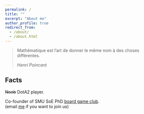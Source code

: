 ```yaml
---
permalink: /
title: ""
excerpt: "About me"
author_profile: true
redirect_from: 
  - /about/
  - /about.html
---
```

> Mathématique est l’art de donner le même nom à des choses différentes. 
>
>  <cite>Henri Poincaré</cite>


## Facts

<!-- Tech products lover. 

Certified Apple Teacher (in iPad, Mac, and Swift programming).

<img src="{{site.url}}/images/AppleTeacher_black.png" width="120px" /><img src="{{site.url}}/images/AppleTeacherSwiftPlaygrounds_black.png" width="120px" />

Expert in kindergarten level mathematics. -->

~~Noob~~ DotA2 player.   

Co-founder of SMU SoE PhD [board game club](https://lqyjasonlee.github.io/boardgame/).  
(email [me](mailto:qyli.2019@phdecons.smu.edu.sg) if you want to join us)  

<!-- Social Vegan, I avoid meet. -->

